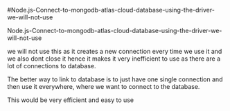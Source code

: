 #Node.js-Connect-to-mongodb-atlas-cloud-database-using-the-driver-we-will-not-use

Node.js-Connect-to-mongodb-atlas-cloud-database-using-the-driver-we-will-not-use

we will not use this as it creates a new connection every time we use it and we also dont close it hence it makes it very inefficient to use as there are a lot of connections to database.

The better way to link to database is to just have one single connection and then use it everywhere, where we want to connect to the database.

This would be very efficient and easy to use
